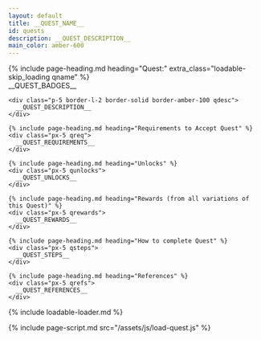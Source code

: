 ```yaml
---
layout: default
title: __QUEST_NAME__
id: quests
description: __QUEST_DESCRIPTION__
main_color: amber-600
---
```


<div class="margin-center-90 quest loadable loadable-loading" qid="__QUEST_ID__">
  {% include page-heading.md heading="Quest:" extra_class="loadable-skip_loading qname" %}

  <div class="loadable-content flex flex-col gap-5">
    <div class="qbadges flex gap-3">
      __QUEST_BADGES__
    </div>
    
    <div class="p-5 border-l-2 border-solid border-amber-100 qdesc">
      __QUEST_DESCRIPTION__
    </div>

    {% include page-heading.md heading="Requirements to Accept Quest" %}
    <div class="px-5 qreq">
      __QUEST_REQUIREMENTS__
    </div>

    {% include page-heading.md heading="Unlocks" %}
    <div class="px-5 qunlocks">
      __QUEST_UNLOCKS__
    </div>

    {% include page-heading.md heading="Rewards (from all variations of this Quest)" %}
    <div class="px-5 qrewards">
      __QUEST_REWARDS__
    </div>

    {% include page-heading.md heading="How to complete Quest" %}
    <div class="px-5 qsteps">
      __QUEST_STEPS__
    </div>

    {% include page-heading.md heading="References" %}
    <div class="px-5 qrefs">
      __QUEST_REFERENCES__
    </div>
  </div>

  {% include loadable-loader.md %}
</div>

{% include page-script.md src="/assets/js/load-quest.js" %}